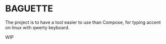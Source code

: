# BAGUETTE

The project is to have a tool easier to use than Compose, for typing accent on linux with qwerty keyboard.

WIP
